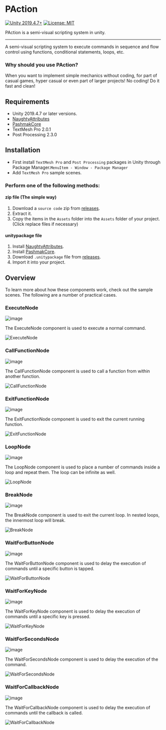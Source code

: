 # PAction
[![Unity 2019.4.7+](https://img.shields.io/badge/unity-2019.4.7%2B-blue.svg)](https://unity3d.com/get-unity/download)
[![License: MIT](https://img.shields.io/badge/License-MIT-brightgreen.svg)](https://github.com/mohammadroohian/PAction/blob/master/LICENSE)

PAction is a semi-visual scripting system in unity.
____________
A semi-visual scripting system to execute commands in sequence and flow control using functions, conditional statements, loops, etc.

### Why should you use PAction?

When you want to implement simple mechanics without coding, for part of casual games, hyper casual or even part of larger projects!
No coding! Do it fast and clean!

## Requirements
* Unity 2019.4.7 or later versions.
* [NaughtyAttributes](https://github.com/dbrizov/NaughtyAttributes)
* [PashmakCore](https://github.com/mohammadroohian/PashmakCore)
* TextMesh Pro 2.0.1
* Post Processing 2.3.0


## Installation
* First install `TextMesh Pro` and `Post Processing` packages in Unity through Package Manager.`MenuItem - Window - Package Manager`
* Add `TextMesh Pro` sample scenes.

### Perform one of the following methods:
#### zip file (The simple way)
1. Download a `source code` zip from [releases](https://github.com/mohammadroohian/PAction/releases).
2. Extract it.
3. Copy the items in the `Assets` folder into the `Assets` folder of your project. (Click replace files if necessary)

#### unitypackage file
1. Install [NaughtyAttributes](https://github.com/dbrizov/NaughtyAttributes#installation).
2. Install [PashmakCore](https://github.com/mohammadroohian/PashmakCore#installation).
3. Download `.unitypackage` file from [releases](https://github.com/mohammadroohian/PAction/releases).
4. Import it into your project.

## Overview
To learn more about how these components work, check out the sample scenes.
The following are a number of practical cases.

### ExecuteNode
![image](https://user-images.githubusercontent.com/80090999/113096767-120bf080-920b-11eb-96f1-5f8be17b7e0d.png)

The ExecuteNode component is used to execute a normal command.

![ExecuteNode](https://user-images.githubusercontent.com/80090999/113096744-07515b80-920b-11eb-911d-2d3979427580.gif)

### CallFunctionNode

![image](https://user-images.githubusercontent.com/80090999/113096962-68792f00-920b-11eb-93a7-752c094fafea.png)

The CallFunctionNode component is used to call a function from within another function.

![CallFunctionNode](https://user-images.githubusercontent.com/80090999/113097260-d45b9780-920b-11eb-90d7-4fb54cafaf16.gif)

### ExitFunctionNode

![image](https://user-images.githubusercontent.com/80090999/113097340-f7864700-920b-11eb-9096-3bddeb3b3ed2.png)

The ExitFunctionNode component is used to exit the current running function.

![ExitFunctionNode](https://user-images.githubusercontent.com/80090999/113097485-34ead480-920c-11eb-93cc-b15bce2b8458.gif)

### LoopNode

![image](https://user-images.githubusercontent.com/80090999/113097575-606dbf00-920c-11eb-8497-106a4112d175.png)

The LoopNode component is used to place a number of commands inside a loop and repeat them.
The loop can be infinite as well.

![LoopNode](https://user-images.githubusercontent.com/80090999/113097763-bcd0de80-920c-11eb-8643-61516a010811.gif)

### BreakNode

![image](https://user-images.githubusercontent.com/80090999/113097832-df62f780-920c-11eb-95cd-5515e591934b.png)

The BreakNode component is used to exit the current loop.
In nested loops, the innermost loop will break.

![BreakNode](https://user-images.githubusercontent.com/80090999/113097970-10dbc300-920d-11eb-9812-9c5d74f35589.gif)

### WaitForButtonNode

![image](https://user-images.githubusercontent.com/80090999/113098172-64e6a780-920d-11eb-9527-04a64d9151e4.png)

The WaitForButtonNode component is used to delay the execution of commands until a specific button is tapped.

![WaitForButtonNode](https://user-images.githubusercontent.com/80090999/113098132-526c6e00-920d-11eb-8b14-725ff88cf5cb.gif)

### WaitForKeyNode

![image](https://user-images.githubusercontent.com/80090999/113098274-85aefd00-920d-11eb-8b0a-0d3d17a6bdf5.png)

The WaitForKeyNode component is used to delay the execution of commands until a specific key is pressed.

![WaitForKeyNode](https://user-images.githubusercontent.com/80090999/113098473-bee76d00-920d-11eb-92bf-f406f37d1ed5.gif)

### WaitForSecondsNode

![image](https://user-images.githubusercontent.com/80090999/113098562-dfafc280-920d-11eb-8c49-47fb38aa15e3.png)

The WaitForSecondsNode component is used to delay the execution of the command.

![WaitForSecondsNode](https://user-images.githubusercontent.com/80090999/113098735-1dace680-920e-11eb-80a1-de814092580a.gif)

### WaitForCallbackNode

![image](https://user-images.githubusercontent.com/80090999/113098869-4c2ac180-920e-11eb-83ac-778451276012.png)

The WaitForCallbackNode component is used to delay the execution of commands until the callback is called.

![WaitForCallbackNode](https://user-images.githubusercontent.com/80090999/113099225-dffc8d80-920e-11eb-9da6-cbc4608bbfb4.gif)
